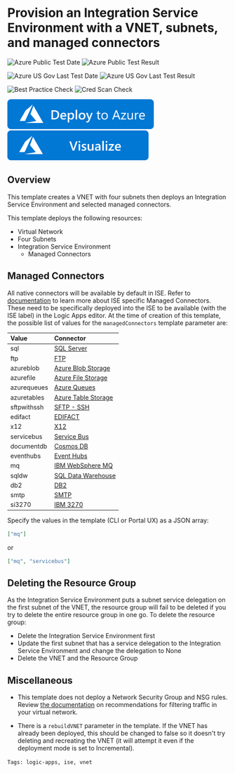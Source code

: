 # Provision an Integration Service Environment with a VNET, subnets, and managed connectors

![Azure Public Test Date](https://azurequickstartsservice.blob.core.windows.net/badges/201-integration-service-environment/PublicLastTestDate.svg)
![Azure Public Test Result](https://azurequickstartsservice.blob.core.windows.net/badges/201-integration-service-environment/PublicDeployment.svg)

![Azure US Gov Last Test Date](https://azurequickstartsservice.blob.core.windows.net/badges/201-integration-service-environment/FairfaxLastTestDate.svg)
![Azure US Gov Last Test Result](https://azurequickstartsservice.blob.core.windows.net/badges/201-integration-service-environment/FairfaxDeployment.svg)

![Best Practice Check](https://azurequickstartsservice.blob.core.windows.net/badges/201-integration-service-environment/BestPracticeResult.svg)
![Cred Scan Check](https://azurequickstartsservice.blob.core.windows.net/badges/201-integration-service-environment/CredScanResult.svg)

[![Deploy To Azure](https://raw.githubusercontent.com/Azure/azure-quickstart-templates/master/1-CONTRIBUTION-GUIDE/images/deploytoazure.svg?sanitize=true)](https://portal.azure.com/#create/Microsoft.Template/uri/https%3A%2F%2Fraw.githubusercontent.com%2FAzure%2Fazure-quickstart-templates%2Fmaster%2F201-integration-service-environment%2Fazuredeploy.json)
[![Visualize](https://raw.githubusercontent.com/Azure/azure-quickstart-templates/master/1-CONTRIBUTION-GUIDE/images/visualizebutton.svg?sanitize=true)](http://armviz.io/#/?load=https%3A%2F%2Fraw.githubusercontent.com%2FAzure%2Fazure-quickstart-templates%2Fmaster%2F201-integration-service-environment%2Fazuredeploy.json)

## Overview

This template creates a VNET with four subnets then deploys an Integration
Service Environment and selected managed connectors.

This template deploys the following resources:

- Virtual Network
- Four Subnets
- Integration Service Environment
  - Managed Connectors

## Managed Connectors

All native connectors will be available by default in ISE. Refer to
[documentation](https://docs.microsoft.com/en-us/azure/logic-apps/connect-virtual-network-vnet-isolated-environment-overview#isolated-versus-global)
to learn more about ISE specific Managed Connectors. These need to be
specifically deployed into the ISE to be available (with the ISE label) in the
Logic Apps editor. At the time of creation of this template, the possible list
of values for the `managedConnectors` template parameter are:

| Value       | Connector                                                                       |
| :---------- | :------------------------------------------------------------------------------ |
| sql         | [SQL Server](https://docs.microsoft.com/en-us/connectors/sql/)                  |
| ftp         | [FTP](https://docs.microsoft.com/en-us/connectors/ftp/)                         |
| azureblob   | [Azure Blob Storage](https://docs.microsoft.com/en-us/connectors/azureblob/)    |
| azurefile   | [Azure File Storage](https://docs.microsoft.com/en-us/connectors/azurefile/)    |
| azurequeues | [Azure Queues](https://docs.microsoft.com/en-us/connectors/azurequeues/)        |
| azuretables | [Azure Table Storage](https://docs.microsoft.com/en-us/connectors/azuretables/) |
| sftpwithssh | [SFTP - SSH](https://docs.microsoft.com/en-us/connectors/sftpwithssh/)          |
| edifact     | [EDIFACT](https://docs.microsoft.com/en-us/connectors/edifact/)                 |
| x12         | [X12](https://docs.microsoft.com/en-us/connectors/x12/)                         |
| servicebus  | [Service Bus](https://docs.microsoft.com/en-us/connectors/servicebus/)          |
| documentdb  | [Cosmos DB](https://docs.microsoft.com/en-us/connectors/documentdb/)            |
| eventhubs   | [Event Hubs](https://docs.microsoft.com/en-us/connectors/eventhubs/)            |
| mq          | [IBM WebSphere MQ](https://docs.microsoft.com/en-us/connectors/mq/)             |
| sqldw       | [SQL Data Warehouse](https://docs.microsoft.com/en-us/connectors/sqldw/)        |
| db2         | [DB2](https://docs.microsoft.com/en-us/connectors/db2/)                         |
| smtp        | [SMTP](https://docs.microsoft.com/en-us/connectors/smtp/)                       |
| si3270      | [IBM 3270](https://docs.microsoft.com/en-us/connectors/si3270/)                 |

Specify the values in the template (CLI or Portal UX) as a JSON array:

```json
["mq"]
```

or

```json
["mq", "servicebus"]
```

## Deleting the Resource Group

As the Integration Service Environment puts a subnet service delegation on the
first subnet of the VNET, the resource group will fail to be deleted if you try
to delete the entire resource group in one go. To delete the resource group:

- Delete the Integration Service Environment first
- Update the first subnet that has a service delegation to the Integration
  Service Environment and change the delegation to None
- Delete the VNET and the Resource Group

## Miscellaneous

- This template does not deploy a Network Security Group and NSG rules. Review
  [the documentation](https://docs.microsoft.com/en-us/azure/logic-apps/connect-virtual-network-vnet-isolated-environment#check-network-ports)
  on recommendations for filtering traffic in your virtual network.

- There is a `rebuildVNET` parameter in the template. If the VNET has already
  been deployed, this should be changed to false so it doesn't try deleting and
  recreating the VNET (it will attempt it even if the deployment mode is set to
  Incremental).

`Tags: logic-apps, ise, vnet`
